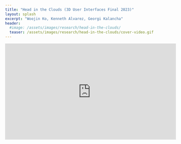 ```yaml
---
title: "Head in the Clouds (3D User Interfaces Final 2023)"
layout: splash
excerpt: "Woojin Ko, Kenneth Alvarez, Georgi Kalancha"
header:
  #image: /assets/images/research/head-in-the-clouds/
  teaser: /assets/images/research/head-in-the-clouds/cover-video.gif
---
```


<!-- {% include gallery %} -->

<iframe width="560" height="315" src="https://www.youtube.com/embed/GbavFqWhawg?si=K_aU2iMRtVPbDWa7" title="YouTube video player" frameborder="0" allow="accelerometer; autoplay; clipboard-write; encrypted-media; gyroscope; picture-in-picture; web-share" allowfullscreen></iframe>